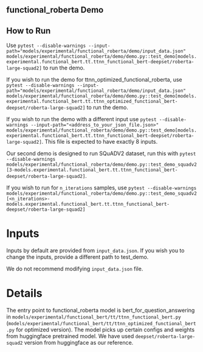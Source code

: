 ## functional_roberta Demo
## How to Run

Use `pytest --disable-warnings --input-path="models/experimental/functional_roberta/demo/input_data.json" models/experimental/functional_roberta/demo/demo.py::test_demo[models.experimental.functional_bert.tt.ttnn_functional_bert-deepset/roberta-large-squad2]` to run the demo.

If you wish to run the demo for ttnn_optimized_functional_roberta, use `pytest --disable-warnings --input-path="models/experimental/functional_roberta/demo/input_data.json" models/experimental/functional_roberta/demo/demo.py::test_demo[models.experimental.functional_bert.tt.ttnn_optimized_functional_bert-deepset/roberta-large-squad2]` to run the demo.

If you wish to run the demo with a different input use `pytest --disable-warnings --input-path="<address_to_your_json_file.json>" models/experimental/functional_roberta/demo/demo.py::test_demo[models.experimental.functional_bert.tt.ttnn_functional_bert-deepset/roberta-large-squad2]`. This file is expected to have exactly 8 inputs.

Our second demo is designed to run SQuADV2 dataset, run this with `pytest --disable-warnings models/experimental/functional_roberta/demo/demo.py::test_demo_squadv2[3-models.experimental.functional_bert.tt.ttnn_functional_bert-deepset/roberta-large-squad2]`.

If you wish to run for `n_iterations` samples, use `pytest --disable-warnings models/experimental/functional_roberta/demo/demo.py::test_demo_squadv2[<n_iterations>-models.experimental.functional_bert.tt.ttnn_functional_bert-deepset/roberta-large-squad2]`


# Inputs
Inputs by default are provided from `input_data.json`. If you wish you to change the inputs, provide a different path to test_demo.

We do not recommend modifying `input_data.json` file.

# Details
The entry point to  functional_roberta model is bert_for_question_answering in `models/experimental/functional_bert/tt/ttnn_functional_bert.py` (`models/experimental/functional_bert/tt/ttnn_optimized_functional_bert.py` for optimized version). The model picks up certain configs and weights from huggingface pretrained model. We have used `deepset/roberta-large-squad2` version from huggingface as our reference.
